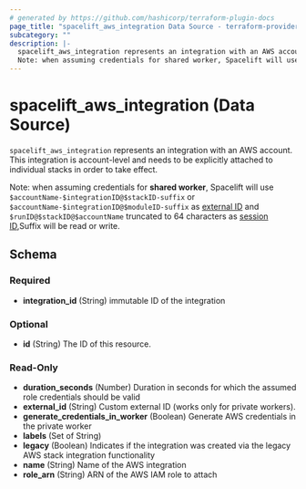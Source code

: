 ```yaml
---
# generated by https://github.com/hashicorp/terraform-plugin-docs
page_title: "spacelift_aws_integration Data Source - terraform-provider-spacelift"
subcategory: ""
description: |-
  spacelift_aws_integration represents an integration with an AWS account. This integration is account-level and needs to be explicitly attached to individual stacks in order to take effect.
  Note: when assuming credentials for shared worker, Spacelift will use $accountName-$integrationID@$stackID-suffix or $accountName-$integrationID@$moduleID-suffix as external ID https://docs.aws.amazon.com/IAM/latest/UserGuide/id_roles_create_for-user_externalid.html and $runID@$stackID@$accountName truncated to 64 characters as session ID https://docs.aws.amazon.com/STS/latest/APIReference/API_AssumeRole,Suffix will be read or write.
---
```


# spacelift_aws_integration (Data Source)

`spacelift_aws_integration` represents an integration with an AWS account. This integration is account-level and needs to be explicitly attached to individual stacks in order to take effect.

Note: when assuming credentials for **shared worker**, Spacelift will use `$accountName-$integrationID@$stackID-suffix` or `$accountName-$integrationID@$moduleID-suffix` as [external ID](https://docs.aws.amazon.com/IAM/latest/UserGuide/id_roles_create_for-user_externalid.html) and `$runID@$stackID@$accountName` truncated to 64 characters as [session ID](https://docs.aws.amazon.com/STS/latest/APIReference/API_AssumeRole),Suffix will be read or write.



<!-- schema generated by tfplugindocs -->
## Schema

### Required

- **integration_id** (String) immutable ID of the integration

### Optional

- **id** (String) The ID of this resource.

### Read-Only

- **duration_seconds** (Number) Duration in seconds for which the assumed role credentials should be valid
- **external_id** (String) Custom external ID (works only for private workers).
- **generate_credentials_in_worker** (Boolean) Generate AWS credentials in the private worker
- **labels** (Set of String)
- **legacy** (Boolean) Indicates if the integration was created via the legacy AWS stack integration functionality
- **name** (String) Name of the AWS integration
- **role_arn** (String) ARN of the AWS IAM role to attach


